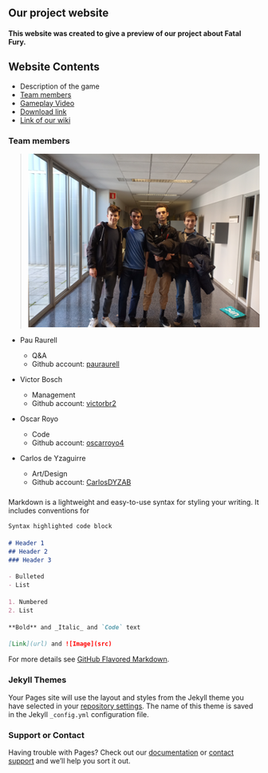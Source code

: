 ## Our project website

#### This website was created to give a preview of our project about Fatal Fury.

## Website Contents

- Description of the game
- [Team members]()
- [Gameplay Video]()
- [Download link]()
- [Link of our wiki](https://github.com/oscarroyo4/Proyecto_1_BaldosaStudios/wiki)

### Team members
> ![](https://raw.githubusercontent.com/oscarroyo4/Proyecto_1_BaldosaStudios/picts-wiki/IMG20190315120333.jpg)
* Pau Raurell
  * Q&A
  * Github account: [pauraurell](https://github.com/pauraurell)

* Victor Bosch
  * Management
  * Github account: [victorbr2](https://github.com/victorbr2/)

* Oscar Royo
  * Code
  * Github account: [oscarroyo4](https://github.com/oscarroyo4)

* Carlos de Yzaguirre
  * Art/Design
  * Github account: [CarlosDYZAB](https://github.com/CarlosDYZAB/)
  
### 

Markdown is a lightweight and easy-to-use syntax for styling your writing. It includes conventions for

```markdown
Syntax highlighted code block

# Header 1
## Header 2
### Header 3

- Bulleted
- List

1. Numbered
2. List

**Bold** and _Italic_ and `Code` text

[Link](url) and ![Image](src)
```

For more details see [GitHub Flavored Markdown](https://guides.github.com/features/mastering-markdown/).

### Jekyll Themes

Your Pages site will use the layout and styles from the Jekyll theme you have selected in your [repository settings](https://github.com/victorbr2/Square/settings). The name of this theme is saved in the Jekyll `_config.yml` configuration file.

### Support or Contact

Having trouble with Pages? Check out our [documentation](https://help.github.com/categories/github-pages-basics/) or [contact support](https://github.com/contact) and we’ll help you sort it out.
